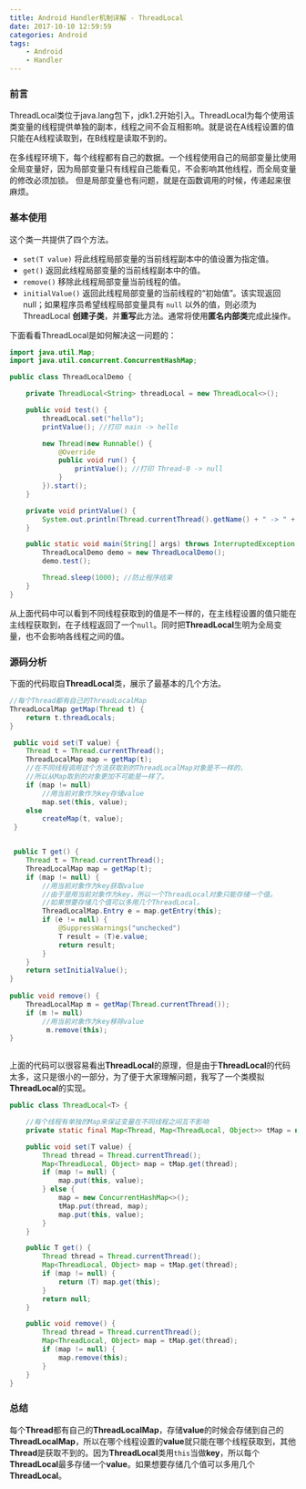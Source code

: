 ```yaml
---
title: Android Handler机制详解 - ThreadLocal
date: 2017-10-10 12:59:59
categories: Android
tags: 
    - Android
    - Handler
---
```


### 前言
ThreadLocal类位于java.lang包下，jdk1.2开始引入。ThreadLocal为每个使用该类变量的线程提供单独的副本，线程之间不会互相影响。就是说在A线程设置的值只能在A线程读取到，在B线程是读取不到的。

在多线程环境下，每个线程都有自己的数据。一个线程使用自己的局部变量比使用全局变量好，因为局部变量只有线程自己能看见，不会影响其他线程，而全局变量的修改必须加锁。
但是局部变量也有问题，就是在函数调用的时候，传递起来很麻烦。


### 基本使用

这个类一共提供了四个方法。

* `set(T value)` 将此线程局部变量的当前线程副本中的值设置为指定值。
* `get()`  返回此线程局部变量的当前线程副本中的值。
* `remove()`  移除此线程局部变量当前线程的值。
* `initialValue()` 返回此线程局部变量的当前线程的“初始值”。该实现返回 null；如果程序员希望线程局部变量具有 `null` 以外的值，则必须为 ThreadLocal **创建子类**，并**重写**此方法。通常将使用**匿名内部类**完成此操作。

下面看看ThreadLocal是如何解决这一问题的：


```java
import java.util.Map;
import java.util.concurrent.ConcurrentHashMap;

public class ThreadLocalDemo {

    private ThreadLocal<String> threadLocal = new ThreadLocal<>();

    public void test() {
        threadLocal.set("hello");
        printValue(); //打印 main -> hello

        new Thread(new Runnable() {
            @Override
            public void run() {
                printValue(); //打印 Thread-0 -> null
            }
        }).start();
    }

    private void printValue() {
        System.out.println(Thread.currentThread().getName() + " -> " + threadLocal.get());
    }

    public static void main(String[] args) throws InterruptedException {
        ThreadLocalDemo demo = new ThreadLocalDemo();
        demo.test();

        Thread.sleep(1000); //防止程序结束
    }
}
```
从上面代码中可以看到不同线程获取到的值是不一样的，在主线程设置的值只能在主线程获取到，在子线程返回了一个`null`。同时把**ThreadLocal**生明为全局变量，也不会影响各线程之间的值。

### 源码分析

下面的代码取自**ThreadLocal**类，展示了最基本的几个方法。

```java
//每个Thread都有自己的ThreadLocalMap
ThreadLocalMap getMap(Thread t) {
    return t.threadLocals;
}

 public void set(T value) {
    Thread t = Thread.currentThread();
    ThreadLocalMap map = getMap(t);
    //在不同线程调用这个方法获取到的ThreadLocalMap对象是不一样的，
    //所以从Map取到的对象更加不可能是一样了。
    if (map != null)
        //用当前对象作为key存储value
        map.set(this, value); 
    else
        createMap(t, value);
 }


 public T get() {
    Thread t = Thread.currentThread();
    ThreadLocalMap map = getMap(t);
    if (map != null) {
        //用当前对象作为key获取value
        //由于是用当前对象作为key，所以一个ThreadLocal对象只能存储一个值。
        //如果想要存储几个值可以多用几个ThreadLocal。
        ThreadLocalMap.Entry e = map.getEntry(this);
        if (e != null) {
            @SuppressWarnings("unchecked")
            T result = (T)e.value;
            return result;
        }
    }
    return setInitialValue();
}
    
public void remove() {
    ThreadLocalMap m = getMap(Thread.currentThread());
    if (m != null)
        //用当前对象作为key移除value
         m.remove(this);
}
    
```

上面的代码可以很容易看出**ThreadLocal**的原理，但是由于**ThreadLocal**的代码太多，这只是很小的一部分，为了便于大家理解问题，我写了一个类模拟**ThreadLocal**的实现。

```java
public class ThreadLocal<T> {

    //每个线程有单独的Map来保证变量在不同线程之间互不影响
    private static final Map<Thread, Map<ThreadLocal, Object>> tMap = new ConcurrentHashMap<>();

    public void set(T value) {
        Thread thread = Thread.currentThread();
        Map<ThreadLocal, Object> map = tMap.get(thread);
        if (map != null) {
            map.put(this, value);
        } else {
            map = new ConcurrentHashMap<>();
            tMap.put(thread, map);
            map.put(this, value);
        }
    }

    public T get() {
        Thread thread = Thread.currentThread();
        Map<ThreadLocal, Object> map = tMap.get(thread);
        if (map != null) {
            return (T) map.get(this);
        }
        return null;
    }

    public void remove() {
        Thread thread = Thread.currentThread();
        Map<ThreadLocal, Object> map = tMap.get(thread);
        if (map != null) {
            map.remove(this);
        }
    }
}
```

### 总结

每个**Thread**都有自己的**ThreadLocalMap**，存储**value**的时候会存储到自己的**ThreadLocalMap**，所以在哪个线程设置的**value**就只能在哪个线程获取到，其他**Thread**是获取不到的。因为**ThreadLocal**类用`this`当做**key**，所以每个**ThreadLocal**最多存储一个**value**。如果想要存储几个值可以多用几个**ThreadLocal**。

